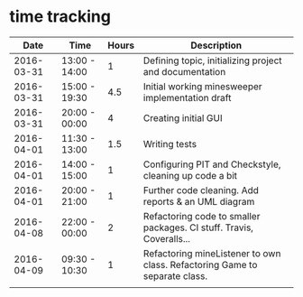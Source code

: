 # time tracking

|    Date    |     Time      | Hours |                                Description                                 |
|------------|---------------|-------|----------------------------------------------------------------------------|
| 2016-03-31 | 13:00 - 14:00 | 1     | Defining topic, initializing project and documentation                     |
| 2016-03-31 | 15:00 - 19:30 | 4.5   | Initial working minesweeper implementation draft                           |
| 2016-03-31 | 20:00 - 00:00 | 4     | Creating initial GUI                                                       |
| 2016-04-01 | 11:30 - 13:00 | 1.5   | Writing tests                                                              |
| 2016-04-01 | 14:00 - 15:00 | 1     | Configuring PIT and Checkstyle, cleaning up code a bit                     |
| 2016-04-01 | 20:00 - 21:00 | 1     | Further code cleaning. Add reports & an UML diagram                        |
| 2016-04-08 | 22:00 - 00:00 | 2     | Refactoring code to smaller packages. CI stuff. Travis, Coveralls...       |
| 2016-04-09 | 09:30 - 10:30 | 1     | Refactoring mineListener to own class. Refactoring Game to separate class. |
|            |               |       |                                                                            |
